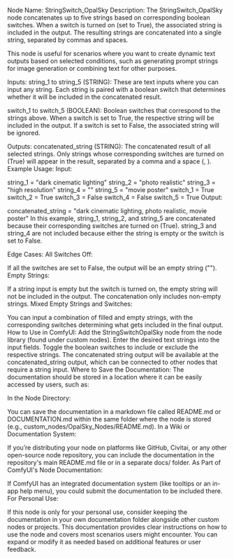 Node Name: StringSwitch_OpalSky
Description:
The StringSwitch_OpalSky node concatenates up to five strings based on corresponding boolean switches. When a switch is turned on (set to True), the associated string is included in the output. The resulting strings are concatenated into a single string, separated by commas and spaces.

This node is useful for scenarios where you want to create dynamic text outputs based on selected conditions, such as generating prompt strings for image generation or combining text for other purposes.

Inputs:
string_1 to string_5 (STRING): These are text inputs where you can input any string. Each string is paired with a boolean switch that determines whether it will be included in the concatenated result.

switch_1 to switch_5 (BOOLEAN): Boolean switches that correspond to the strings above. When a switch is set to True, the respective string will be included in the output. If a switch is set to False, the associated string will be ignored.

Outputs:
concatenated_string (STRING): The concatenated result of all selected strings. Only strings whose corresponding switches are turned on (True) will appear in the result, separated by a comma and a space (, ).
Example Usage:
Input:

string_1 = "dark cinematic lighting"
string_2 = "photo realistic"
string_3 = "high resolution"
string_4 = ""
string_5 = "movie poster"
switch_1 = True
switch_2 = True
switch_3 = False
switch_4 = False
switch_5 = True
Output:

concatenated_string = "dark cinematic lighting, photo realistic, movie poster"
In this example, string_1, string_2, and string_5 are concatenated because their corresponding switches are turned on (True). string_3 and string_4 are not included because either the string is empty or the switch is set to False.

Edge Cases:
All Switches Off:

If all the switches are set to False, the output will be an empty string ("").
Empty Strings:

If a string input is empty but the switch is turned on, the empty string will not be included in the output. The concatenation only includes non-empty strings.
Mixed Empty Strings and Switches:

You can input a combination of filled and empty strings, with the corresponding switches determining what gets included in the final output.
How to Use in ComfyUI:
Add the StringSwitchOpalSky node from the node library (found under custom nodes).
Enter the desired text strings into the input fields.
Toggle the boolean switches to include or exclude the respective strings.
The concatenated string output will be available at the concatenated_string output, which can be connected to other nodes that require a string input.
Where to Save the Documentation:
The documentation should be stored in a location where it can be easily accessed by users, such as:

In the Node Directory:

You can save the documentation in a markdown file called README.md or DOCUMENTATION.md within the same folder where the node is stored (e.g., custom_nodes/OpalSky_Nodes/README.md).
In a Wiki or Documentation System:

If you’re distributing your node on platforms like GitHub, Civitai, or any other open-source node repository, you can include the documentation in the repository's main README.md file or in a separate docs/ folder.
As Part of ComfyUI's Node Documentation:

If ComfyUI has an integrated documentation system (like tooltips or an in-app help menu), you could submit the documentation to be included there.
For Personal Use:

If this node is only for your personal use, consider keeping the documentation in your own documentation folder alongside other custom nodes or projects.
This documentation provides clear instructions on how to use the node and covers most scenarios users might encounter. You can expand or modify it as needed based on additional features or user feedback.